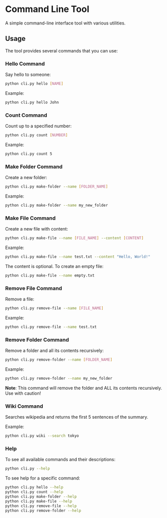 # Command Line Tool

A simple command-line interface tool with various utilities.

## Usage

The tool provides several commands that you can use:

### Hello Command
Say hello to someone:
```bash
python cli.py hello [NAME]
```

Example:
```bash
python cli.py hello John
```

### Count Command
Count up to a specified number:
```bash
python cli.py count [NUMBER]
```

Example:
```bash
python cli.py count 5
```

### Make Folder Command
Create a new folder:
```bash
python cli.py make-folder --name [FOLDER_NAME]
```

Example:
```bash
python cli.py make-folder --name my_new_folder
```

### Make File Command
Create a new file with content:
```bash
python cli.py make-file --name [FILE_NAME] --content [CONTENT]
```

Example:
```bash
python cli.py make-file --name test.txt --content "Hello, World!"
```

The content is optional. To create an empty file:
```bash
python cli.py make-file --name empty.txt
```

### Remove File Command
Remove a file:
```bash
python cli.py remove-file --name [FILE_NAME]
```

Example:
```bash
python cli.py remove-file --name test.txt
```

### Remove Folder Command
Remove a folder and all its contents recursively:
```bash
python cli.py remove-folder --name [FOLDER_NAME]
```

Example:
```bash
python cli.py remove-folder --name my_new_folder
```

**Note**: This command will remove the folder and ALL its contents recursively. Use with caution!

### Wiki Command
Searches wikipedia and returns the first 5 sentences of the summary.

Example:
```bash
python cli.py wiki --search tokyo
```

### Help
To see all available commands and their descriptions:
```bash
python cli.py --help
```

To see help for a specific command:
```bash
python cli.py hello --help
python cli.py count --help
python cli.py make-folder --help
python cli.py make-file --help
python cli.py remove-file --help
python cli.py remove-folder --help
``` 
